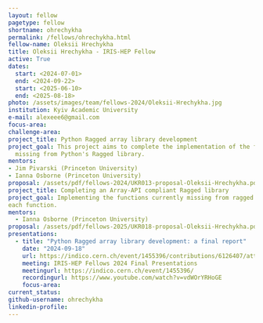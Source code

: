 ```yaml
---
layout: fellow
pagetype: fellow
shortname: ohrechykha
permalink: /fellows/ohrechykha.html
fellow-name: Oleksii Hrechykha
title: Oleksii Hrechykha - IRIS-HEP Fellow
active: True
dates:
  start: <2024-07-01>
  end: <2024-09-22>
  start: <2025-06-10>
  end: <2025-08-18>
photo: /assets/images/team/fellows-2024/Oleksii-Hrechykha.jpg
institution: Kyiv Academic University
e-mail: alexeee6@gmail.com
focus-area:
challenge-area:
project_title: Python Ragged array library development
project_goal: This project aims to complete the implementation of the functions currently
  missing from Python's Ragged library.
mentors:
- Jim Pivarski (Princeton University)
- Ianna Osborne (Princeton University)
proposal: /assets/pdf/fellows-2024/UKR013-proposal-Oleksii-Hrechykha.pdf
project_title: Completing an Array-API compliant Ragged library
project_goal: Implementing the functions currently missing from ragged array library with complete set of tests for
each function.
mentors:
  - Ianna Osborne (Princeton University)
proposal: /assets/pdf/fellows-2025/UKR018-proposal-Oleksii-Hrechykha.pdf
presentations:
  - title: "Python Ragged array library development: a final report"
    date: "2024-09-18"
    url: https://indico.cern.ch/event/1455396/contributions/6126407/attachments/2930430/5145811/Hrechykha%20ragged%20final.pdf
    meeting: IRIS-HEP Fellows 2024 Final Presentations
    meetingurl: https://indico.cern.ch/event/1455396/
    recordingurl: https://www.youtube.com/watch?v=vdWOrYRHoGE
    focus-area:
current_status:
github-username: ohrechykha
linkedin-profile:
---
```

